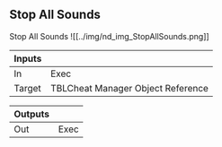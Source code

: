 ## Stop All Sounds
Stop All Sounds
![[../img/nd_img_StopAllSounds.png]]

|Inputs||
|--|--|
| In | Exec |
| Target | TBLCheat Manager Object Reference |

|Outputs||
|--|--|
| Out | Exec |
